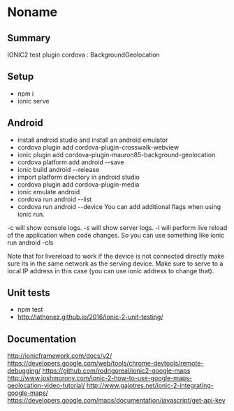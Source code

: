 ﻿# Noname
## Summary
IONIC2 test plugin cordova : BackgroundGeolocation

## Setup
- npm i
- ionic serve

## Android
- install android studio and install an android emulator
- cordova plugin add cordova-plugin-crosswalk-webview
- ionic plugin add cordova-plugin-mauron85-background-geolocation
- cordova platform add android --save
- ionic build android --release
- import platform directory in android studio
- cordova plugin add cordova-plugin-media
- ionic emulate android
- cordova run android --list
- cordova run android --device
You can add additional flags when using  ionic run.

-c will show console logs.
-s will show server logs.
-l will perform live reload of the application when code changes.
So you can use something like ionic run android -cls

Note that for livereload to work if the device is not connected directly make sure its in the same network as the serving device. Make sure to serve to a local IP address in this case (you can use ionic address to change that).


## Unit tests
- npm test
- http://lathonez.github.io/2016/ionic-2-unit-testing/

## Documentation
http://ionicframework.com/docs/v2/
https://developers.google.com/web/tools/chrome-devtools/remote-debugging/
https://github.com/rodrigoreal/ionic2-google-maps
http://www.joshmorony.com/ionic-2-how-to-use-google-maps-geolocation-video-tutorial/
http://www.gajotres.net/ionic-2-integrating-google-maps/
https://developers.google.com/maps/documentation/javascript/get-api-key



